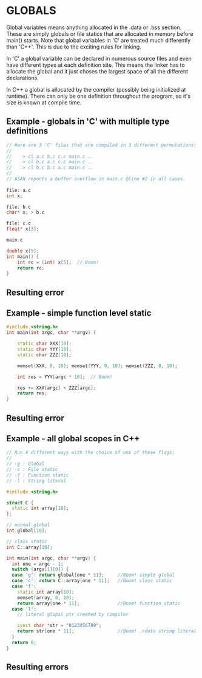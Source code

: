 # GLOBALS

Global variables means anything allocated in the .data or .bss section. These are simply globals or file statics that are allocated in memory before main() starts. Note that global variables in 'C' are treated much differently than 'C++'. This is due to the exciting rules for linking.  

In 'C' a global variable can be declared in numerous source files and even have different types at each definition site.  This means the linker has to allocate the global and it just choses the largest space of all the different declarations.

In C++ a global is allocated by the compiler (possibly being initialized at runtime). There can only be one definition throughout the program, so it's size is known at compile time.


## Example - globals in 'C' with multiple type definitions
```cpp
// Here are 3 'C' files that are compiled in 3 different permutations:
// 
//    > cl a.c b.c c.c main.c ..
//    > cl b.c a.c c.c main.c ..
//    > cl b.c b.c a.c main.c ..
//
// ASAN reports a buffer overflow in main.c @line #2 in all cases.
  
file: a.c 
int x;

file: b.c  
char* x; > b.c

file: c.c
float* x[3];

main.c

double x[5]; 
int main() { 
    int rc = (int) x[5];  // Boom!
    return rc; 
}

```

## Resulting error


## Example - simple function level static

```cpp
#include <string.h>
int main(int argc, char **argv) {

    static char XXX[10];
    static char YYY[10];
    static char ZZZ[10];

    memset(XXX, 0, 10); memset(YYY, 0, 10); memset(ZZZ, 0, 10);

    int res = YYY[argc * 10];  // Boom!

    res += XXX[argc] + ZZZ[argc];
    return res;
}
```

## Resulting error


## Example - all global scopes in C++

```cpp
// Run 4 different ways with the choice of one of these flags:
//
// -g : Global
// -c : File static
// -f : Function static
// -l : String literal

#include <string.h>

struct C {
  static int array[10];
};

// normal global
int global[10];

// class static
int C::array[10];

int main(int argc, char **argv) {
  int one = argc - 1;
  switch (argv[1][0]) {
  case 'g': return global[one * 11];     //Boom! simple global
  case 'c': return C::array[one * 11];   //Boom! class static
  case 'f':
    static int array[10];
    memset(array, 0, 10);
    return array[one * 11];              //Boom! function static
  case 'l':
    // literal global ptr created by compiler

    const char *str = "0123456789";
    return str[one * 11];                //Boom! .rdata string literal allocated by compiler
  }
  return 0;
}
```

## Resulting errors


